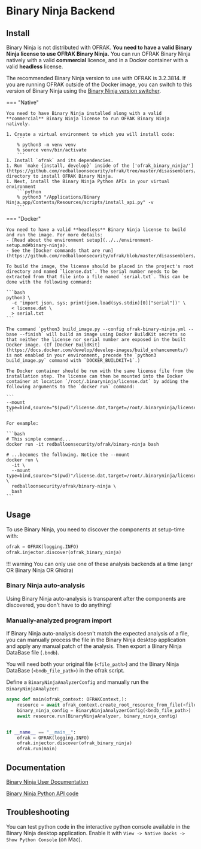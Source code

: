 # Binary Ninja Backend

## Install

Binary Ninja is not distributed with OFRAK. **You need to have a valid Binary Ninja license to use OFRAK Binary Ninja.** You can run OFRAK Binary Ninja natively with a valid **commercial** licence, and in a Docker container with a valid **headless** license.

The recommended Binary Ninja version to use with OFRAK is 3.2.3814. If you are running OFRAK outside of the Docker image, you can switch to this version of Binary Ninja using the [Binary Ninja version switcher](https://github.com/Vector35/binaryninja-api/blob/dev/python/examples/version_switcher.py).

=== "Native"

    You need to have Binary Ninja installed along with a valid **commercial** Binary Ninja license to run OFRAK Binary Ninja natively. 

    1. Create a virtual environment to which you will install code:
        ```
        % python3 -m venv venv
        % source venv/bin/activate
        ```
    1. Install `ofrak` and its dependencies.
    1. Run `make {install, develop}` inside of the ['ofrak_binary_ninja/'](https://github.com/redballoonsecurity/ofrak/tree/master/disassemblers/ofrak_binary_ninja) directory to install OFRAK Binary Ninja.
    1. Next, install the Binary Ninja Python APIs in your virtual environment
        ```python
        % python3 "/Applications/Binary Ninja.app/Contents/Resources/scripts/install_api.py" -v
        ```

=== "Docker"

    You need to have a valid **headless** Binary Ninja license to build and run the image. For more details:
    - [Read about the environment setup](../../environment-setup.md#binary-ninja).
    - See the [Docker commands that are run](https://github.com/redballoonsecurity/ofrak/blob/master/disassemblers/ofrak_binary_ninja/Dockerstub).

    To build the image, the license should be placed in the project's root directory and named `license.dat`. The serial number needs to be extracted from that file into a file named `serial.txt`. This can be done with the following command:

    ```bash
    python3 \
      -c 'import json, sys; print(json.load(sys.stdin)[0]["serial"])' \
      < license.dat \
      > serial.txt
    ```

    The command `python3 build_image.py --config ofrak-binary-ninja.yml --base --finish` will build an image using Docker BuildKit secrets so that neither the license nor serial number are exposed in the built Docker image. (If [Docker BuildKit](https://docs.docker.com/develop/develop-images/build_enhancements/) is not enabled in your environment, precede the `python3 build_image.py` command with `DOCKER_BUILDKIT=1`.)

    The Docker container should be run with the same license file from the installation step. The license can then be mounted into the Docker container at location `/root/.binaryninja/license.dat` by adding the following arguments to the `docker run` command:

    ```
    --mount type=bind,source="$(pwd)"/license.dat,target=/root/.binaryninja/license.dat 
    ```

    For example:

    ```bash
    # This simple command...
    docker run -it redballoonsecurity/ofrak/binary-ninja bash

    # ...becomes the following. Notice the --mount
    docker run \
      -it \
      --mount type=bind,source="$(pwd)"/license.dat,target=/root/.binaryninja/license.dat \
      redballoonsecurity/ofrak/binary-ninja \
      bash
    ```

## Usage

To use Binary Ninja, you need to discover the components at setup-time with:

```python
ofrak = OFRAK(logging.INFO)
ofrak.injector.discover(ofrak_binary_ninja)
```

!!! warning
    You can only use one of these analysis backends at a time (angr OR Binary Ninja OR Ghidra)

### Binary Ninja auto-analysis

Using Binary Ninja auto-analysis is transparent after the components are discovered, you don't 
have to do anything!

### Manually-analyzed program import

If Binary Ninja auto-analysis doesn't match the expected analysis of a file, you can manually process the file in the Binary Ninja desktop application and apply any manual patch of the analysis. Then export a Binary Ninja DataBase file (`.bndb`).

You will need both your original file (`<file_path>`) and the Binary Ninja DataBase (`<bndb_file_path>`) in the ofrak script.

Define a `BinaryNinjaAnalyzerConfig` and manually run the `BinaryNinjaAnalyzer`:

```python
async def main(ofrak_context: OFRAKContext,):
    resource = await ofrak_context.create_root_resource_from_file(<file_path>)
    binary_ninja_config = BinaryNinjaAnalyzerConfig(<bndb_file_path>)
    await resource.run(BinaryNinjaAnalyzer, binary_ninja_config)


if __name__ == "__main__":
    ofrak = OFRAK(logging.INFO)
    ofrak.injector.discover(ofrak_binary_ninja)
    ofrak.run(main)
```

## Documentation

[Binary Ninja User Documentation](https://docs.binary.ninja/index.html)

[Binary Ninja Python API code](https://github.com/Vector35/binaryninja-api/tree/dev/python)

## Troubleshooting

You can test python code in the interactive python console available in the Binary Ninja desktop application. Enable it with `View -> Native Docks -> Show Python Console` (on Mac).

